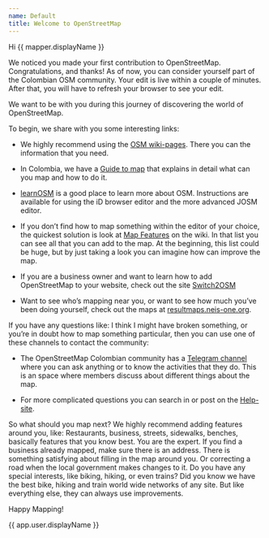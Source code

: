 ```yaml
---
name: Default
title: Welcome to OpenStreetMap
---
```


Hi {{ mapper.displayName }}

We noticed you made your first contribution to OpenStreetMap.
Congratulations, and thanks!
As of now, you can consider yourself part of the Colombian OSM community.
Your edit is live within a couple of minutes.
After that, you will have to refresh your browser to see your edit.

We want to be with you during this journey of discovering the world of OpenStreetMap.

To begin, we share with you some interesting links:

* We highly recommend using the [OSM wiki-pages](https://wiki.openstreetmap.org/).
There you can the information that you need.

* In Colombia, we have a [Guide to map](https://wiki.openstreetmap.org/wiki/Colombia/Guide_for_mapping) that explains in detail what can you map and how to do it.

* [learnOSM](https://learnosm.org) is a good place to learn more about OSM.
Instructions are available for using the iD browser editor and the more advanced JOSM editor.

* If you don’t find how to map something within the editor of your choice, the quickest solution is look at [Map Features](https://wiki.openstreetmap.org/wiki/Map_Features) on the wiki.
In that list you can see all that you can add to the map.
At the beginning, this list could be huge, but by just taking a look you can imagine how can improve the map.

* If you are a business owner and want to learn how to add OpenStreetMap to your website, check out the site [Switch2OSM](https://switch2osm.org/)

* Want to see who’s mapping near you, or want to see how much you’ve been doing yourself, check out the maps at [resultmaps.neis-one.org](https://resultmaps.neis-one.org/).

If you have any questions like:
I think I might have broken something, or you’re in doubt how to map something particular, then you can use one of these channels to contact the community:

* The OpenStreetMap Colombian community has a [Telegram channel](https://telegram.me/osmco) where you can ask anything or to know the activities that they do.
This is an space where members discuss about different things about the map.

* For more complicated questions you can search in or post on the [Help-site](https://help.openstreetmap.org).

So what should you map next?
We highly recommend adding features around you, like:
Restaurants, business, streets, sidewalks, benches, basically features that you know best.
You are the expert.
If you find a business already mapped, make sure there is an address.
There is something satisfying about filling in the map around you.
Or correcting a road when the local government makes changes to it.
Do you have any special interests, like biking, hiking, or even trains?
Did you know we have the best bike, hiking and train world wide networks of any site.
But like everything else, they can always use improvements.

Happy Mapping!


{{ app.user.displayName }}
